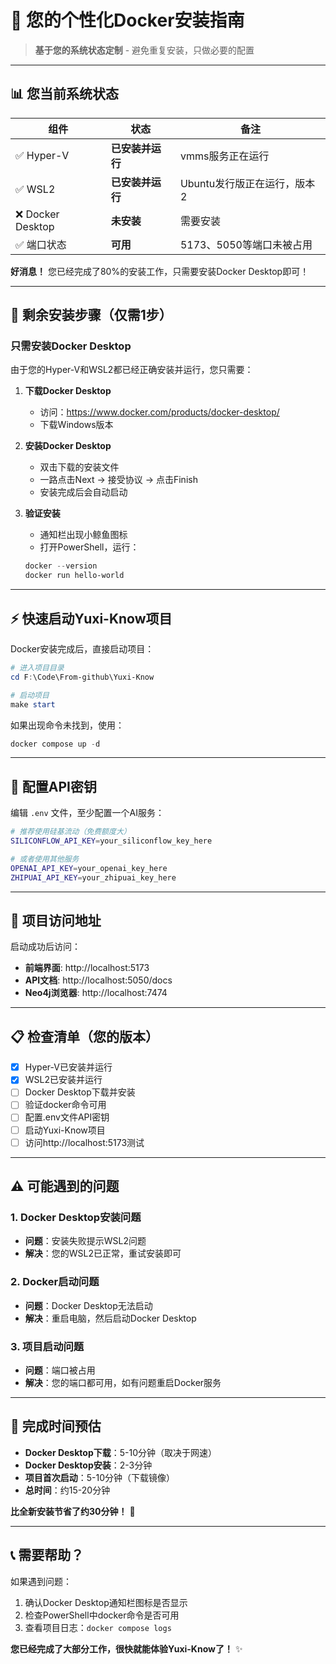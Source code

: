 # 🎯 您的个性化Docker安装指南

> **基于您的系统状态定制** - 避免重复安装，只做必要的配置

---

## 📊 您当前系统状态

| 组件 | 状态 | 备注 |
|------|------|------|
| ✅ Hyper-V | **已安装并运行** | vmms服务正在运行 |
| ✅ WSL2 | **已安装并运行** | Ubuntu发行版正在运行，版本2 |
| ❌ Docker Desktop | **未安装** | 需要安装 |
| ✅ 端口状态 | **可用** | 5173、5050等端口未被占用 |

**好消息！** 您已经完成了80%的安装工作，只需要安装Docker Desktop即可！

---

## 🚀 剩余安装步骤（仅需1步）

### 只需安装Docker Desktop

由于您的Hyper-V和WSL2都已经正确安装并运行，您只需要：

1. **下载Docker Desktop**
   - 访问：https://www.docker.com/products/docker-desktop/
   - 下载Windows版本

2. **安装Docker Desktop**
   - 双击下载的安装文件
   - 一路点击Next → 接受协议 → 点击Finish
   - 安装完成后会自动启动

3. **验证安装**
   - 通知栏出现小鲸鱼图标
   - 打开PowerShell，运行：
   ```powershell
   docker --version
   docker run hello-world
   ```

---

## ⚡ 快速启动Yuxi-Know项目

Docker安装完成后，直接启动项目：

```powershell
# 进入项目目录
cd F:\Code\From-github\Yuxi-Know

# 启动项目
make start
```

如果出现命令未找到，使用：
```powershell
docker compose up -d
```

---

## 📝 配置API密钥

编辑 `.env` 文件，至少配置一个AI服务：

```bash
# 推荐使用硅基流动（免费额度大）
SILICONFLOW_API_KEY=your_siliconflow_key_here

# 或者使用其他服务
OPENAI_API_KEY=your_openai_key_here
ZHIPUAI_API_KEY=your_zhipuai_key_here
```

---

## 🎯 项目访问地址

启动成功后访问：
- **前端界面**: http://localhost:5173
- **API文档**: http://localhost:5050/docs
- **Neo4j浏览器**: http://localhost:7474

---

## 📋 检查清单（您的版本）

- [x] Hyper-V已安装并运行
- [x] WSL2已安装并运行
- [ ] Docker Desktop下载并安装
- [ ] 验证docker命令可用
- [ ] 配置.env文件API密钥
- [ ] 启动Yuxi-Know项目
- [ ] 访问http://localhost:5173测试

---

## ⚠️ 可能遇到的问题

### 1. Docker Desktop安装问题
- **问题**：安装失败提示WSL2问题
- **解决**：您的WSL2已正常，重试安装即可

### 2. Docker启动问题
- **问题**：Docker Desktop无法启动
- **解决**：重启电脑，然后启动Docker Desktop

### 3. 项目启动问题
- **问题**：端口被占用
- **解决**：您的端口都可用，如有问题重启Docker服务

---

## 🎉 完成时间预估

- **Docker Desktop下载**：5-10分钟（取决于网速）
- **Docker Desktop安装**：2-3分钟
- **项目首次启动**：5-10分钟（下载镜像）
- **总时间**：约15-20分钟

**比全新安装节省了约30分钟！** 🚀

---

## 📞 需要帮助？

如果遇到问题：
1. 确认Docker Desktop通知栏图标是否显示
2. 检查PowerShell中docker命令是否可用
3. 查看项目日志：`docker compose logs`

**您已经完成了大部分工作，很快就能体验Yuxi-Know了！** ✨